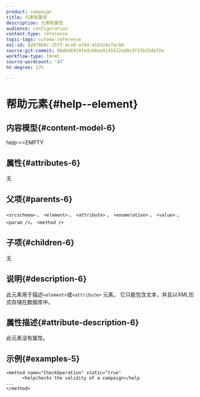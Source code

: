 ```yaml
---
product: campaign
title: 元素和属性
description: 元素和属性
audience: configuration
content-type: reference
topic-tags: schema-reference
exl-id: 8207868c-25ff-4ca9-afdd-41b324c7ac0d
source-git-commit: 98d646919fedc66ee9145522ad0c5f15b25dbf2e
workflow-type: tm+mt
source-wordcount: '47'
ht-degree: 17%

---
```


# 帮助元素{#help--element}

## 内容模型{#content-model-6}

help:==EMPTY

## 属性{#attributes-6}

无

## 父项{#parents-6}

`<srcschema>`  、   `<element>`   、    `<attribute>`    、     `<enumeration>`     、      `<value>`      、      `<param />`、       `<method />`

## 子项{#children-6}

无

## 说明{#description-6}

此元素用于描述`<element>`或`<attribute>`   元素。 它只能包含文本，并且以XML形式存储在数据库中。

## 属性描述{#attribute-description-6}

此元素没有属性。

## 示例{#examples-5}

```
<method name="CheckOperation" static="true"
      <helpchecks the validity of a campaign</help
...
</method> 
```
